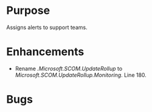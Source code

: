 # Purpose

Assigns alerts to support teams.

# Enhancements

- Rename *.Microsoft.SCOM.UpdateRollup* to *Microsoft.SCOM.UpdateRollup.Monitoring*. Line 180.

# Bugs
